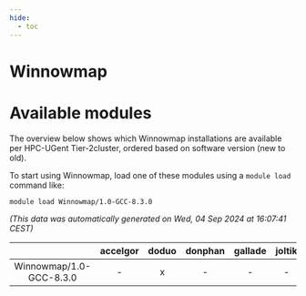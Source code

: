 ```yaml
---
hide:
  - toc
---
```


Winnowmap
=========

# Available modules


The overview below shows which Winnowmap installations are available per HPC-UGent Tier-2cluster, ordered based on software version (new to old).

To start using Winnowmap, load one of these modules using a `module load` command like:

```shell
module load Winnowmap/1.0-GCC-8.3.0
```

*(This data was automatically generated on Wed, 04 Sep 2024 at 16:07:41 CEST)*  

| |accelgor|doduo|donphan|gallade|joltik|shinx|skitty|
| :---: | :---: | :---: | :---: | :---: | :---: | :---: | :---: |
|Winnowmap/1.0-GCC-8.3.0|-|x|-|-|-|-|x|
